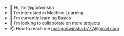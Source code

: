 - 👋 Hi, I’m @godwinsha
- 👀 I’m interested in Machine Learning
- 🌱 I’m currently learning Basics
- 💞️ I’m looking to collaborate on more projects
- 📫 How to reach me [mail:godwinsha.b777@gmail.com](godwinsha.b777@gmail.com)

<!---
godwinsha/godwinsha is a ✨ special ✨ repository because its `README.md` (this file) appears on your GitHub profile.
You can click the Preview link to take a look at your changes.
--->
